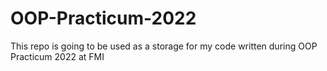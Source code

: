 # OOP-Practicum-2022
This repo is going to be used as a storage for my code written during OOP Practicum 2022 at FMI
